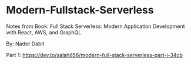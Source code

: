 # Modern-Fullstack-Serverless

Notes from Book: 
Full Stack Serverless: Modern Application Development with React, AWS, and GraphQL 

By:
Nader Dabit 

Part 1:   https://dev.to/salah856/modern-full-stack-serverless-part-i-34cb 

